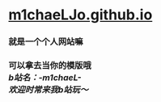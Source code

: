 # <a href="https://m1chaeljo.github.io/">m1chaeLJo.github.io<a/>
<h3>就是一个个人网站嘛<h3>
可以拿去当你的模版哦<br>
<em>b站名：-m1chaeL-<em><br>
欢迎时常来我b站玩～
